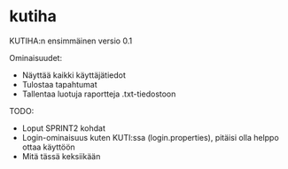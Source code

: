 # kutiha

KUTIHA:n ensimmäinen versio 0.1

Ominaisuudet:
- Näyttää kaikki käyttäjätiedot
- Tulostaa tapahtumat
- Tallentaa luotuja raportteja .txt-tiedostoon

TODO:
- Loput SPRINT2 kohdat
- Login-ominaisuus kuten KUTI:ssa (login.properties), pitäisi olla helppo ottaa käyttöön
- Mitä tässä keksiikään
